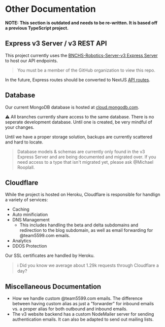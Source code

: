 # Other Documentation

**NOTE:**
**This section is outdated and needs to be re-written. It is based off a previous TypeScript project.**

## Express v3 Server / v3 REST API

This project currently uses the [BNCHS-Robotics-Server-v3 Express Server](https://github.com/Team5599/BNCHS-Robotics-Server-v3) to host our API endpoints.

> You must be a member of the GitHub organization to view this repo.

In the future, Express routes should be converted to NextJS [API routes](https://nextjs.org/docs/api-routes/introduction).

## Database

Our current MongoDB database is hosted at [cloud.mongodb.com](https://cloud.mongodb.com).

⚠️ All branches currently share access to the same database. There is no seperate development database. Until one is created, be very mindful of your changes.

Until we have a proper storage solution, backups are currently scattered and hard to locate.

> Database models & schemas are currently only found in the v3 Express Server and are being documented and migrated over. If you need access to a type that isn't migrated yet, please ask @Michael Rooplall.

## Cloudflare

While the project is hosted on Heroku, Cloudflare is responsible for handlign a variety of services:
- Caching
- Auto minificiation
- DNS Management
	-  This includes handling the beta and delta subdomains and redirection to the blog subdomain, as well as email forwarding for @team5599.com emails.
- Analytics
- DDOS Protection

Our SSL certificates are handled by Heroku.

> ℹ️ Did you know we average about 1.29k requests through Cloudflare a day?


## Miscellaneous Documentation
- How we handle custom @team5599.com emails. The difference between having custom alias as just a "forwarder" for inbound emails vs. a proper alias for both outbound and inbound emails.
- The v3 website backend has a custom NodeMailer server for sending authentication emails. It can also be adapted to send out mailing lists. 
